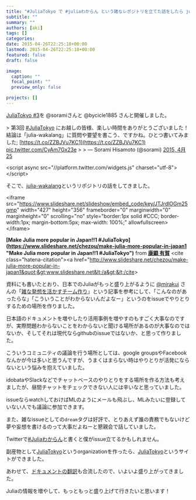 ```yaml
---
title: "#JuliaTokyo で #juliaわからん という雑なレポジトリを立てた話をしたら julia.tokyo ができてた "
subtitle: ""
summary: ""
authors: [aki]
tags: []
categories: 
date: 2015-04-26T22:25:18+00:00
lastmod: 2015-04-26T22:25:18+00:00
featured: false
draft: false

image:
  caption: ""
  focal_point: ""
  preview_only: false

projects: []
---
```

[JuliaTokyo #3](http://juliatokyo.connpass.com/event/13218/)を @soramiさんと @bycicle1885 さんと開催しました。

&gt; 第3回 [#JuliaTokyo](https://twitter.com/hashtag/JuliaTokyo?src=hash) にお越しの皆様、楽しい時間をありがとうございました！結論は「julia-wakalang」に質問や要望を書こう、ですかね。ひとつ書いてみました; [https://t.co/ZZBJVu7KC1](https://t.co/ZZBJVu7KC1) [pic.twitter.com/CyAm7Gx23e](http://t.co/CyAm7Gx23e)
&gt; 
&gt; — Sorami Hisamoto (@sorami) [2015, 4月 25](https://twitter.com/sorami/status/591992624812167168)

&lt;script async src=&quot;//platform.twitter.com/widgets.js&quot; charset=&quot;utf-8&quot;&gt;&lt;/script&gt;

そこで、[julia-wakalang](https://github.com/JuliaTokyo/julia-wakalang)というリポジトリの話をしてきました。

&lt;iframe src=&quot;https://www.slideshare.net/slideshow/embed_code/key/JTJrdlOGm25gmp&quot; width=&quot;427&quot; height=&quot;356&quot; frameborder=&quot;0&quot; marginwidth=&quot;0&quot; marginheight=&quot;0&quot; scrolling=&quot;no&quot; style=&quot;border:1px solid #CCC; border-width:1px; margin-bottom:5px; max-width: 100%;&quot; allowfullscreen&gt; &lt;/iframe&gt;

  **[Make Julia more popular in Japan!!1 #JuliaTokyo](https://www.slideshare.net/chezou/make-julia-more-popular-in-japan1 &quot;Make Julia more popular in Japan!!1 #JuliaTokyo&quot;)** from **[康顕 有賀](http://www.slideshare.net/chezou)** 
&lt;cite class=&quot;hatena-citation&quot;&gt;&lt;a href=&quot;http://www.slideshare.net/chezou/make-julia-more-popular-in-japan1&quot;&gt;www.slideshare.net&lt;/a&gt;&lt;/cite&gt;

資料にも書いたとおり、日本でのJuliaがもっと盛り上がるように [@mirakui](https://twitter.com/mirakui) さんの「[雑な発想を活かすチーム作り](http://techlife.cookpad.com/entry/2015/03/25/202709)」という記事を参考にして、「こんなのがあったらな」「こういうことがわからないんだよなー」というのをissueでやりとりするための場所を作りました。

日本語のドキュメントを増やしたり活用事例を増やすのもすごく大事なのですが、実際問題わからないことをわからないと聞ける場所があるのが大事なのではないか、そしてそれは現代ならgithubのissueではないか、と思って作りました。

こういうコミュニティの議論を行う場所としては、google groupsやFacebookなんかが今は多いと思うんですが、うまくはまらない時はやりとりが活発にならないという悩みを抱えていました。

idobataやSlackなどでチャットベースのやりとりをする場所を作る方法も考えましたが、昼間チャットをチェックできない人には辛いなと思っていました。

issueならwatchしておけばMLのようにメールも飛ぶし、MLみたいに登録していない人でも議論に参加できます。

また、雑なissueとしての`dream`タグは好評で、とりあえず誰の責務でもないけど夢や妄想を書けるのって大事だよねーと懇親会で話していました。

Twitterで[#Juliaわからん](https://twitter.com/search?f=realtime&amp;q=%23Julia%E3%82%8F%E3%81%8B%E3%82%89%E3%82%93&amp;src=typd)と書くと僕がissue立てるかもしれません。

副産物として[JuliaTokyo](https://github.com/JuliaTokyo/)というorganizationを作ったら、[JuliaTokyo](http://julia.tokyo/)というサイトができました。

あわせて、[ドキュメントの翻訳](http://docs.julia.tokyo/ja/latest/)も合流したので、いよいよ盛り上がってきました。

Juliaの情報を増やして、もっともっと盛り上げて行きたいと思います！


